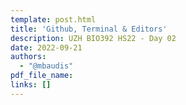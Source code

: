 ```yaml
---
template: post.html
title: 'Github, Terminal & Editors'
description: UZH BIO392 HS22 - Day 02
date: 2022-09-21
authors:
  - "@mbaudis"
pdf_file_name: 
links: []
---
```




<!--more-->

